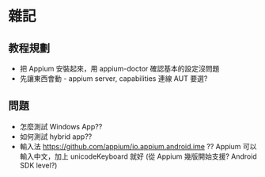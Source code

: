 # 雜記

## 教程規劃

 * 把 Appium 安裝起來，用 appium-doctor 確認基本的設定沒問題
 * 先讓東西會動 - appium server, capabilities 連線 AUT 要選?

## 問題

 * 怎麼測試 Windows App??
 * 如何測試 hybrid app??
 * 輸入法 https://github.com/appium/io.appium.android.ime ?? Appium 可以輸入中文，加上 unicodeKeyboard 就好 (從 Appium 幾版開始支援? Android SDK level?)

